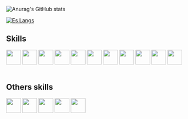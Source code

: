 


![Anurag's GitHub stats](https://github-readme-stats.vercel.app/api?username=jchofy&show_icons=true&theme=radical&text_color=fff&title_color=2f80ec)


[![Es Langs](https://github-readme-stats.vercel.app/api/top-langs/?username=jchofy&layout=compact&bg_color=141321&text_color=ffff&title_color=2f80ec)](https://github.com/jchofy/github-readme-stats)


## Skills
<div style="display: inline_block">
<img aling="center" heigth="30" width="40" src="https://cdn.jsdelivr.net/gh/devicons/devicon/icons/html5/html5-original.svg"/>
<img aling="center" heigth="30" width="40" src="https://cdn.jsdelivr.net/gh/devicons/devicon/icons/css3/css3-original.svg"/>
<img aling="center" heigth="30" width="40" src="https://cdn.jsdelivr.net/gh/devicons/devicon/icons/javascript/javascript-original.svg"/>
<img aling="center" heigth="30" width="40" src="https://cdn.jsdelivr.net/gh/devicons/devicon/icons/java/java-original.svg"/>
<img aling="center" heigth="30" width="40" src="https://cdn.jsdelivr.net/gh/devicons/devicon/icons/angularjs/angularjs-original.svg"/>
<img aling="center" heigth="30" width="40" src="https://cdn.jsdelivr.net/gh/devicons/devicon/icons/react/react-original.svg"/>
<img aling="center" heigth="30" width="40" src="https://cdn.jsdelivr.net/gh/devicons/devicon/icons/bootstrap/bootstrap-original.svg"/>
<img aling="center" heigth="30" width="40" src="https://cdn.jsdelivr.net/gh/devicons/devicon/icons/typescript/typescript-original.svg"/>  
<img aling="center" heigth="30" width="40" src="https://cdn.jsdelivr.net/gh/devicons/devicon/icons/mysql/mysql-original-wordmark.svg"/>
<img aling="center" heigth="30" width="40" src="https://cdn.jsdelivr.net/gh/devicons/devicon/icons/php/php-original.svg"/>   
<img aling="center" heigth="30" width="40" src="https://cdn.jsdelivr.net/gh/devicons/devicon/icons/github/github-original-wordmark.svg"/>
<br><br>
</div>

## Others skills
<div style="display: inline_block">
<img aling="center" heigth="30" width="40" src="https://cdn.jsdelivr.net/gh/devicons/devicon/icons/illustrator/illustrator-plain.svg"/>
<img aling="center" heigth="30" width="40" src="https://cdn.jsdelivr.net/gh/devicons/devicon/icons/photoshop/photoshop-plain.svg"/>
<img aling="center" heigth="30" width="40" src="https://cdn.jsdelivr.net/gh/devicons/devicon/icons/woocommerce/woocommerce-original.svg"/>
<img aling="center" heigth="30" width="40" src="https://cdn.jsdelivr.net/gh/devicons/devicon/icons/canva/canva-original.svg""/>
<img aling="center" heigth="30" width="40" src="https://cdn.jsdelivr.net/gh/devicons/devicon/icons/docker/docker-original.svg"/>



<br><br>
</div>






